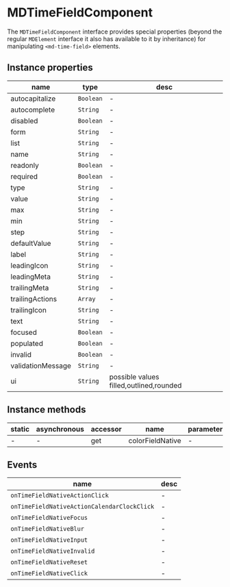 # MDTimeFieldComponent

The `MDTimeFieldComponent` interface provides special properties (beyond the regular `MDElement` interface it also has available to it by inheritance) for manipulating `<md-time-field>` elements.

## Instance properties

| name              | type      | desc                                    |
| ----------------- | --------- | --------------------------------------- |
| autocapitalize    | `Boolean` | -                                       |
| autocomplete      | `String`  | -                                       |
| disabled          | `Boolean` | -                                       |
| form              | `String`  | -                                       |
| list              | `String`  | -                                       |
| name              | `String`  | -                                       |
| readonly          | `Boolean` | -                                       |
| required          | `Boolean` | -                                       |
| type              | `String`  | -                                       |
| value             | `String`  | -                                       |
| max               | `String`  | -                                       |
| min               | `String`  | -                                       |
| step              | `String`  | -                                       |
| defaultValue      | `String`  | -                                       |
| label             | `String`  | -                                       |
| leadingIcon       | `String`  | -                                       |
| leadingMeta       | `String`  | -                                       |
| trailingMeta      | `String`  | -                                       |
| trailingActions   | `Array`   | -                                       |
| trailingIcon      | `String`  | -                                       |
| text              | `String`  | -                                       |
| focused           | `Boolean` | -                                       |
| populated         | `Boolean` | -                                       |
| invalid           | `Boolean` | -                                       |
| validationMessage | `String`  | -                                       |
| ui                | `String`  | possible values filled,outlined,rounded |

## Instance methods

| static | asynchronous | accessor | name             | parameters |
| ------ | ------------ | -------- | ---------------- | ---------- |
| -      | -            | get      | colorFieldNative | -          |

## Events

| name                                        | desc |
| ------------------------------------------- | ---- |
| `onTimeFieldNativeActionClick`              | -    |
| `onTimeFieldNativeActionCalendarClockClick` | -    |
| `onTimeFieldNativeFocus`                    | -    |
| `onTimeFieldNativeBlur`                     | -    |
| `onTimeFieldNativeInput`                    | -    |
| `onTimeFieldNativeInvalid`                  | -    |
| `onTimeFieldNativeReset`                    | -    |
| `onTimeFieldNativeClick`                    | -    |
